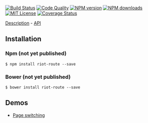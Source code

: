 [![Build Status][travis-image]][travis-url]
[![Code Quality][codeclimate-image]][codeclimate-url]
[![NPM version][npm-version-image]][npm-url]
[![NPM downloads][npm-downloads-image]][npm-url]
[![MIT License][license-image]][license-url]
[![Coverage Status][coverage-image]][coverage-url]

[Description](doc/index.md) - [API](doc/api.md)

## Installation

### Npm (not yet published)

`$ npm install riot-route --save`

### Bower (not yet published)

`$ bower install riot-route --save`

## Demos

- [Page switching](http://plnkr.co/edit/xkKigXrmX0SaGCgeQKtO?p=preview)

[travis-image]:https://img.shields.io/travis/riot/observable.svg?style=flat-square
[travis-url]:https://travis-ci.org/riot/router

[license-image]:http://img.shields.io/badge/license-MIT-000000.svg?style=flat-square
[license-url]:LICENSE.txt

[npm-version-image]:http://img.shields.io/npm/v/riot-route.svg?style=flat-square
[npm-downloads-image]:http://img.shields.io/npm/dm/riot-route.svg?style=flat-square
[npm-url]:https://npmjs.org/package/riot-route

[coverage-image]:https://img.shields.io/coveralls/riot/router/master.svg?style=flat-square
[coverage-url]:https://coveralls.io/r/riot/router/?branch=master

[codeclimate-image]:https://img.shields.io/codeclimate/github/riot/router.svg?style=flat-square
[codeclimate-url]:https://codeclimate.com/github/riot/router
